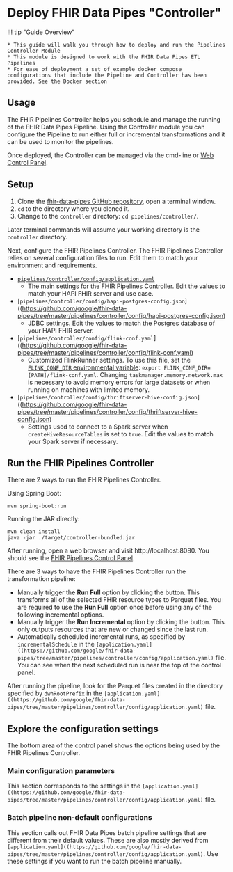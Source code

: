 # Deploy FHIR Data Pipes "Controller"

!!! tip "Guide Overview"

    * This guide will walk you through how to deploy and run the Pipelines Controller Module
    * This module is designed to work with the FHIR Data Pipes ETL Pipelines
    * For ease of deployment a set of example docker compose configurations that include the Pipeline and Controller has been provided. See the Docker section

## Usage

The FHIR Pipelines Controller helps you schedule and manage the running of the FHIR Data Pipes Pipeline. Using the Controller module you can configure the Pipeline to run either full or incremental transformations and it can be used to monitor the pipelines.

Once deployed, the Controller can be managed via the cmd-line or [Web Control Panel](./additional#web-control-panel).

## Setup

1.  Clone the
    [fhir-data-pipes GitHub repository](https://github.com/google/fhir-data-pipes),
    open a terminal window.
2.  `cd` to the directory where you cloned it.
3.  Change to the `controller` directory: `cd pipelines/controller/`.

Later terminal commands will assume your working directory is the `controller`
directory.

Next, configure the FHIR Pipelines Controller. The FHIR Pipelines Controller
relies on several configuration files to run. Edit them to match your
environment and requirements.

- [`pipelines/controller/config/application.yaml`](https://github.com/google/fhir-data-pipes/tree/master/pipelines/controller/config/application.yaml)
  - The main settings for the FHIR Pipelines Controller. Edit the values to
    match your HAPI FHIR server and use case.
- [`pipelines/controller/config/hapi-postgres-config.json`]((https://github.com/google/fhir-data-pipes/tree/master/pipelines/controller/config/hapi-postgres-config.json)
  - JDBC settings. Edit the values to match the Postgres database of your HAPI
    FHIR server.
- [`pipelines/controller/config/flink-conf.yaml`]((https://github.com/google/fhir-data-pipes/tree/master/pipelines/controller/config/flink-conf.yaml)
  - Customized FlinkRunner settings. To use this file, set the
    [`FLINK_CONF_DIR` environmental variable](https://nightlies.apache.org/flink/flink-docs-master/docs/deployment/config/):
    `export FLINK_CONF_DIR=[PATH]/flink-conf.yaml`. Changing
    `taskmanager.memory.network.max` is necessary to avoid memory errors for
    large datasets or when running on machines with limited memory.
- [`pipelines/controller/config/thriftserver-hive-config.json`]((https://github.com/google/fhir-data-pipes/tree/master/pipelines/controller/config/thriftserver-hive-config.json)
  - Settings used to connect to a Spark server when `createHiveResourceTables`
    is set to `true`. Edit the values to match your Spark server if necessary.

## Run the FHIR Pipelines Controller

There are 2 ways to run the FHIR Pipelines Controller.

Using Spring Boot:

```
mvn spring-boot:run
```

Running the JAR directly:

```
mvn clean install
java -jar ./target/controller-bundled.jar
```

After running, open a web browser and visit http://localhost:8080. You should
see the [FHIR Pipelines Control Panel](./additional#web-control-panel).

There are 3 ways to have the FHIR Pipelines Controller run the transformation
pipeline:

- Manually trigger the **Run Full** option by clicking the button. This
  transforms all of the selected FHIR resource types to Parquet files. You are
  required to use the **Run Full** option once before using any of the following
  incremental options.
- Manually trigger the **Run Incremental** option by clicking the button. This
  only outputs resources that are new or changed since the last run.
- Automatically scheduled incremental runs, as specified by
  `incrementalSchedule` in the `[application.yaml]((https://github.com/google/fhir-data-pipes/tree/master/pipelines/controller/config/application.yaml)` file. You can see when the
  next scheduled run is near the top of the control panel.

After running the pipeline, look for the Parquet files created in the directory
specified by `dwhRootPrefix` in the `[application.yaml]((https://github.com/google/fhir-data-pipes/tree/master/pipelines/controller/config/application.yaml)` file.

## Explore the configuration settings

The bottom area of the control panel shows the options being used by the FHIR
Pipelines Controller.

### Main configuration parameters

This section corresponds to the settings in the `[application.yaml]((https://github.com/google/fhir-data-pipes/tree/master/pipelines/controller/config/application.yaml)` file.

### Batch pipeline non-default configurations

This section calls out FHIR Data Pipes batch pipeline settings that are
different from their default values. These are also mostly derived from
`[application.yaml]((https://github.com/google/fhir-data-pipes/tree/master/pipelines/controller/config/application.yaml)`. Use these settings if you want to run the batch pipeline
manually.